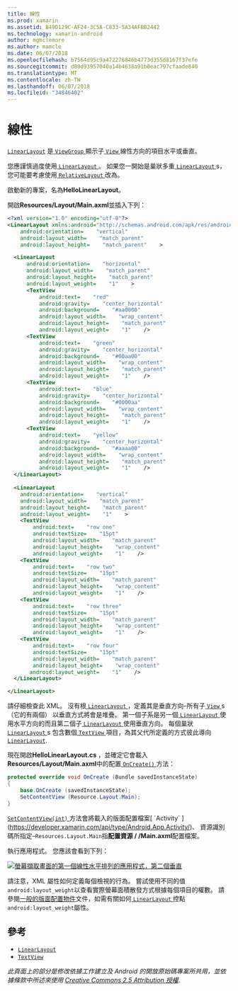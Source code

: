 ```yaml
---
title: 線性
ms.prod: xamarin
ms.assetid: B49D129C-AF24-3C5A-C833-5A34AFBB2442
ms.technology: xamarin-android
author: mgmclemore
ms.author: mamcle
ms.date: 06/07/2018
ms.openlocfilehash: b7564d95c9a472276846b4773d355d8167f37efe
ms.sourcegitcommit: d80d93957040a14b4638a91b0eac797cfaade840
ms.translationtype: MT
ms.contentlocale: zh-TW
ms.lasthandoff: 06/07/2018
ms.locfileid: "34846402"
---
```

# <a name="linearlayout"></a>線性

[`LinearLayout`](https://developer.xamarin.com/api/type/Android.Widget.LinearLayout/) 是[ `ViewGroup` ](https://developer.xamarin.com/api/type/Android.Views.ViewGroup/)顯示子[ `View` ](https://developer.xamarin.com/api/type/Android.Views.View/)線性方向的項目水平或垂直。

您應謹慎過度使用[ `LinearLayout` ](https://developer.xamarin.com/api/type/Android.Widget.LinearLayout/)。
如果您一開始是巢狀多重[ `LinearLayout` ](https://developer.xamarin.com/api/type/Android.Widget.LinearLayout/)s，您可能要考慮使用[ `RelativeLayout` ](https://developer.xamarin.com/api/type/Android.Widget.RelativeLayout/)改為。

啟動新的專案，名為**HelloLinearLayout**。

開啟**Resources/Layout/Main.axml**並插入下列：

```xml
<?xml version="1.0" encoding="utf-8"?>
<LinearLayout xmlns:android="http://schemas.android.com/apk/res/android"
    android:orientation=    "vertical"
    android:layout_width=    "match_parent"
    android:layout_height=    "match_parent"    >

  <LinearLayout
      android:orientation=    "horizontal"
      android:layout_width=    "match_parent"
      android:layout_height=    "match_parent"
      android:layout_weight=    "1"    >
      <TextView
          android:text=    "red"
          android:gravity=    "center_horizontal"
          android:background=    "#aa0000"
          android:layout_width=    "wrap_content"
          android:layout_height=    "match_parent"
          android:layout_weight=    "1"    />
      <TextView
          android:text=    "green"
          android:gravity=    "center_horizontal"
          android:background=    "#00aa00"
          android:layout_width=    "wrap_content"
          android:layout_height=    "match_parent"
          android:layout_weight=    "1"    />
      <TextView
          android:text=    "blue"
          android:gravity=    "center_horizontal"
          android:background=    "#0000aa"
          android:layout_width=    "wrap_content"
          android:layout_height=    "match_parent"
          android:layout_weight=    "1"    />
      <TextView
          android:text=    "yellow"
          android:gravity=    "center_horizontal"
          android:background=    "#aaaa00"
          android:layout_width=    "wrap_content"
          android:layout_height=    "match_parent"
          android:layout_weight=    "1"    />
  </LinearLayout>
        
  <LinearLayout
    android:orientation=    "vertical"
    android:layout_width=    "match_parent"
    android:layout_height=    "match_parent"
    android:layout_weight=    "1"    >
    <TextView
        android:text=    "row one"
        android:textSize=    "15pt"
        android:layout_width=    "match_parent"
        android:layout_height=    "wrap_content"
        android:layout_weight=    "1"    />
    <TextView
        android:text=    "row two"
        android:textSize=    "15pt"
        android:layout_width=    "match_parent"
        android:layout_height=    "wrap_content"
        android:layout_weight=    "1"    />
    <TextView
        android:text=    "row three"
        android:textSize=    "15pt"
        android:layout_width=    "match_parent"
        android:layout_height=    "wrap_content"
        android:layout_weight=    "1"    />
    <TextView
        android:text=    "row four"
        android:textSize=    "15pt"
        android:layout_width=    "match_parent"
        android:layout_height=    "wrap_content"
       android:layout_weight=    "1"    />
  </LinearLayout>

</LinearLayout>
```

請仔細檢查此 XML。 沒有根[ `LinearLayout` ](https://developer.xamarin.com/api/type/Android.Widget.LinearLayout/) ，定義其是垂直方向&ndash;所有子[ `View` ](https://developer.xamarin.com/api/type/Android.Views.View/)s （它的有兩個） 以垂直方式將會是堆疊。 第一個子系是另一個[ `LinearLayout` ](https://developer.xamarin.com/api/type/Android.Widget.LinearLayout/)使用水平方向的而且第二個子[ `LinearLayout` ](https://developer.xamarin.com/api/type/Android.Widget.LinearLayout/)使用垂直方向。 每個巢狀[ `LinearLayout` ](https://developer.xamarin.com/api/type/Android.Widget.LinearLayout/)s 包含數個[ `TextView` ](https://developer.xamarin.com/api/type/Android.Widget.TextView/)項目，為其父代所定義的方式彼此導向[ `LinearLayout`](https://developer.xamarin.com/api/type/Android.Widget.LinearLayout/).

現在開啟**HelloLinearLayout.cs** ，並確定它會載入**Resources/Layout/Main.axml**中的配置[ `OnCreate()` ](https://developer.xamarin.com/api/member/Android.App.Activity.OnCreate/p/Android.OS.Bundle/)方法：

```csharp
protected override void OnCreate (Bundle savedInstanceState)
{
    base.OnCreate (savedInstanceState);
    SetContentView (Resource.Layout.Main);
}
```

[ `SetContentView(int)` ](https://developer.xamarin.com/api/member/Android.App.Activity.SetContentView/(System.Int32))方法會將載入的版面配置檔案[ `Activity` ](https://developer.xamarin.com/api/type/Android.App.Activity/)、 資源識別碼所指定&ndash;`Resources.Layout.Main`指**配置資源 / /Main.axml**配置檔案。

執行應用程式。 您應該會看到下列：

[![螢幕擷取畫面的第一個線性水平排列的應用程式，第二個垂直](linear-layout-images/helloviews1.png)](linear-layout-images/helloviews1.png#lightbox)

請注意，XML 屬性如何定義每個檢視的行為。 嘗試使用不同的值`android:layout_weight`以查看實際螢幕面積散發方式根據每個項目的權數。 請參閱[一般的版面配置物件](http://developer.android.com/guide/topics/ui/declaring-layout.html)文件，如需有關如何[ `LinearLayout` ](https://developer.xamarin.com/api/type/Android.Widget.LinearLayout/)控點`android:layout_weight`屬性。


## <a name="references"></a>參考

-   [`LinearLayout`](https://developer.xamarin.com/api/type/Android.Widget.LinearLayout/) 
-   [`TextView`](https://developer.xamarin.com/api/type/Android.Widget.TextView/) 

*此頁面上的部分是修改依據工作建立及 Android 的開放原始碼專案所共用，並依據條款中所述來使用*
[*Creative Commons 2.5 Attribution 授權*](http://creativecommons.org/licenses/by/2.5/).

